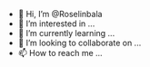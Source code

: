 - 👋 Hi, I’m @Roselinbala
- 👀 I’m interested in ...
- 🌱 I’m currently learning ...
- 💞️ I’m looking to collaborate on ...
- 📫 How to reach me ...

<!---
Roselinbala/Roselinbala is a ✨ special ✨ repository because its `README.md` (this file) appears on your GitHub profile.
You can click the Preview link to take a look at your changes.
--->
